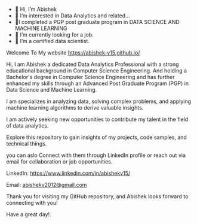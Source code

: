 - 👋 Hi, I’m Abishek
- 👀 I’m interested in Data Analytics and related...
- 🧾I completed a PGP post graduate program in DATA SCIENCE AND MACHINE LEARNING
- 🌱 I’m currently looking for a job.
- 💞️ I’m a certified data scientist.

Welcome To My website
https://abishek-v15.github.io/

Hi, I am Abishek a dedicated Data Analytics Professional with a strong educational background in Computer Science Engineering. And holding a Bachelor's degree in Computer Science Engineering and has further enhanced my skills through an Advanced Post Graduate Program (PGP) in Data Science and Machine Learning.

I am specializes in analyzing data, solving complex problems, and applying machine learning algorithms to derive valuable insights.

I am actively seeking new opportunities to contribute my talent in the field of data analytics.

Explore this repository to gain insights of my projects, code samples, and technical things.

you can aslo Connect with them through LinkedIn profile or reach out via email for collaboration or job opportunities.

LinkedIn: https://www.linkedin.com/in/abishekv15/

Email: abishekv2012@gmail.com

Thank you for visiting my GitHub repository, and Abishek looks forward to connecting with you!

Have a great day!.
